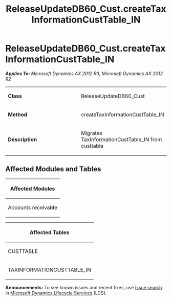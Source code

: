 ﻿---
title: ReleaseUpdateDB60_Cust.createTaxInformationCustTable_IN
TOCTitle: ReleaseUpdateDB60_Cust.createTaxInformationCustTable_IN
ms:assetid: a890e316-2ca0-6e0d-711e-49965b3004a6
ms:mtpsurl: https://msdn.microsoft.com/en-us/library/JJ686382(v=AX.60)
ms:contentKeyID: 49710338
ms.date: 05/18/2015
mtps_version: v=AX.60
---

# ReleaseUpdateDB60\_Cust.createTaxInformationCustTable\_IN 


_**Applies To:** Microsoft Dynamics AX 2012 R3, Microsoft Dynamics AX 2012 R2_

<table>
<colgroup>
<col style="width: 50%" />
<col style="width: 50%" />
</colgroup>
<tbody>
<tr class="odd">
<td><p><strong>Class</strong></p></td>
<td><p>ReleaseUpdateDB60_Cust</p></td>
</tr>
<tr class="even">
<td><p><strong>Method</strong></p></td>
<td><p>createTaxInformationCustTable_IN</p></td>
</tr>
<tr class="odd">
<td><p><strong>Description</strong></p></td>
<td><p>Migrates TaxInformationCustTable_IN from custtable</p></td>
</tr>
</tbody>
</table>


## Affected Modules and Tables

<table>
<colgroup>
<col style="width: 100%" />
</colgroup>
<thead>
<tr class="header">
<th><p>Affected Modules</p></th>
</tr>
</thead>
<tbody>
<tr class="odd">
<td><p>Accounts receivable</p></td>
</tr>
</tbody>
</table>


<table>
<colgroup>
<col style="width: 100%" />
</colgroup>
<thead>
<tr class="header">
<th><p>Affected Tables</p></th>
</tr>
</thead>
<tbody>
<tr class="odd">
<td><p>CUSTTABLE</p></td>
</tr>
<tr class="even">
<td><p>TAXINFORMATIONCUSTTABLE_IN</p></td>
</tr>
</tbody>
</table>

  
**Announcements:** To see known issues and recent fixes, use [Issue search](http://go.microsoft.com/fwlink/?linkid=389258) in [Microsoft Dynamics Lifecycle Services](http://go.microsoft.com/fwlink/?linkid=306505) (LCS).

